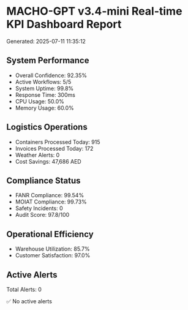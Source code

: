 
# MACHO-GPT v3.4-mini Real-time KPI Dashboard Report
Generated: 2025-07-11 11:35:12

## System Performance
- Overall Confidence: 92.35%
- Active Workflows: 5/5
- System Uptime: 99.8%
- Response Time: 300ms
- CPU Usage: 50.0%
- Memory Usage: 60.0%

## Logistics Operations
- Containers Processed Today: 915
- Invoices Processed Today: 172
- Weather Alerts: 0
- Cost Savings: 47,686 AED

## Compliance Status
- FANR Compliance: 99.54%
- MOIAT Compliance: 99.73%
- Safety Incidents: 0
- Audit Score: 97.8/100

## Operational Efficiency
- Warehouse Utilization: 85.7%
- Customer Satisfaction: 97.0%

## Active Alerts
Total Alerts: 0

✅ No active alerts
